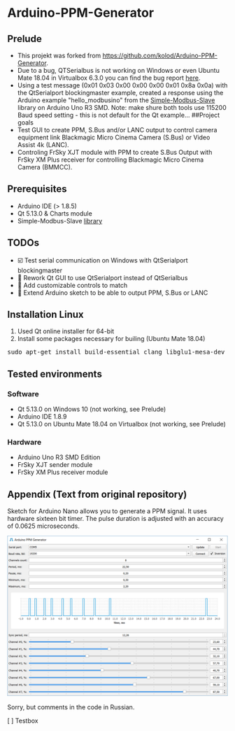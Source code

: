 # Arduino-PPM-Generator

## Prelude
* This projekt was forked from <https://github.com/kolod/Arduino-PPM-Generator>.
* Due to a bug, QTSerialbus is not working on Windows or even Ubuntu Mate 18.04 in Virtualbox 6.3.0 you can find the bug report [here](https://bugreports.qt.io/browse/QTBUG-53767).
 * Using a test message (0x01 0x03 0x00 0x00 0x00 0x01 0x8a 0x0a) with the QtSerialport blockingmaster example, created a response using the Arduino example "hello_modbusino" from the [Simple-Modbus-Slave](https://github.com/kolod/Arduino-Simple-Modbus-Slave/) library on Arduino Uno R3 SMD. Note: make shure both tools use 115200 Baud speed setting - this is not default for the Qt example...
##Project goals
 * Test GUI to create PPM, S.Bus and/or LANC output to control camera equipment link Blackmagic Micro Cinema Camera (S.Bus) or Video Assist 4k (LANC).
 * Controling FrSky XJT module with PPM to create S.Bus Output with FrSky XM Plus receiver for controlling Blackmagic Micro Cinema Camera (BMMCC).

## Prerequisites
* Arduino IDE (> 1.8.5)
* Qt 5.13.0 & Charts module
* Simple-Modbus-Slave [library](https://github.com/kolod/Arduino-Simple-Modbus-Slave/)

## TODOs
* :ballot_box_with_check: Test serial communication on Windows with QtSerialport blockingmaster
* :black_square_button: Rework Qt GUI to use QtSerialport instead of QtSerialbus
* :black_square_button: Add customizable controls to match
* :black_square_button: Extend Arduino sketch to be able to output PPM, S.Bus or LANC

## Installation Linux
1. Used Qt online installer for 64-bit
2. Install some packages necessary for builing (Ubuntu Mate 18.04)
 <pre>sudo apt-get install build-essential clang libglu1-mesa-dev</pre>

## Tested environments
### Software
* Qt 5.13.0 on Windows 10 (not working, see Prelude)
 *  Arduino IDE 1.8.9
* Qt 5.13.0 on Ubuntu Mate 18.04 on Virtualbox (not working, see Prelude)

### Hardware
* Arduino Uno R3 SMD Edition
* FrSky XJT sender module
* FrSky XM Plus receiver module

## Appendix (Text from original repository)
Sketch for Arduino Nano allows you to generate a PPM signal.
It uses hardware sixteen bit timer.
The pulse duration is adjusted with an accuracy of 0.0625 microseconds.

![gui screenshot](https://raw.githubusercontent.com/SilentResonance/Arduino-PPM-Generator/master/gui.png)

Sorry, but comments in the code in Russian.

[ ] Testbox